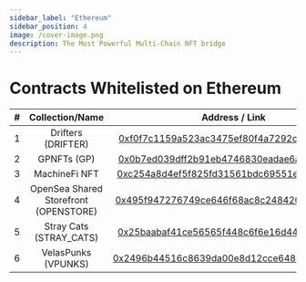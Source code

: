 ```yaml
---
sidebar_label: "Ethereum"
sidebar_position: 4
image: /cover-image.png
description: The Most Powerful Multi-Chain NFT bridge
---
```


# Contracts Whitelisted on Ethereum

|#|Collection/Name|Address / Link|
|:-:|:-:|:-:|
|1|Drifters (DRIFTER)|[0xf0f7c1159a523ac3475ef80f4a7292ce9b33a2b5](https://etherscan.io/address/0xf0f7c1159a523ac3475ef80f4a7292ce9b33a2b5)|
|2|GPNFTs (GP)|[0x0b7ed039dff2b91eb4746830eadae6a0436fc4cb](https://etherscan.io/address/0x0b7ed039dff2b91eb4746830eadae6a0436fc4cb)|
|3|MachineFi NFT|[0xc254a8d4ef5f825fd31561bdc69551ed2b8db134](https://etherscan.io/address/0xc254a8d4ef5f825fd31561bdc69551ed2b8db134)|
|4|OpenSea Shared Storefront (OPENSTORE)|[0x495f947276749ce646f68ac8c248420045cb7b5e](https://etherscan.io/address/0x495f947276749ce646f68ac8c248420045cb7b5e)|
|5|Stray Cats (STRAY_CATS)|[0x25baabaf41ce56565f448c6f6e16d44399812cad](https://etherscan.io/address/0x25baabaf41ce56565f448c6f6e16d44399812cad)|
|6|VelasPunks (VPUNKS)|[0x2496b44516c8639da00e8d12cce64862e3760190](https://etherscan.io/address/0x2496b44516c8639da00e8d12cce64862e3760190)|